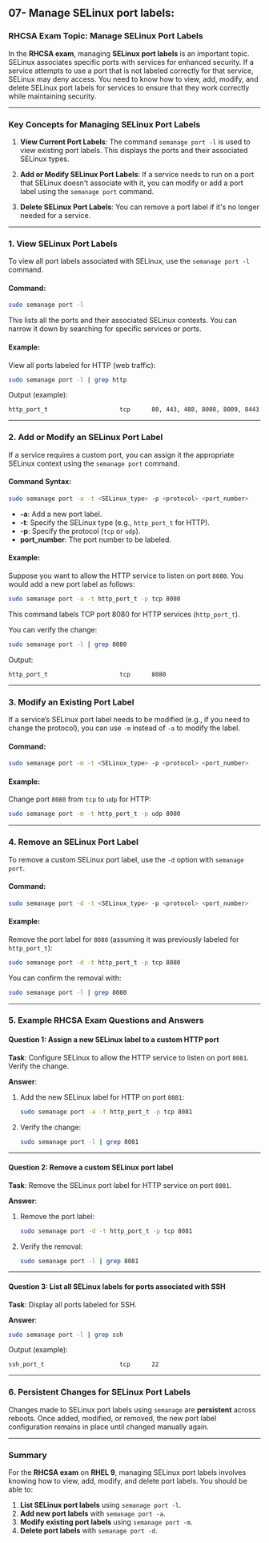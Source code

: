 ## 07- Manage SELinux port labels:

### **RHCSA Exam Topic: Manage SELinux Port Labels**

In the **RHCSA exam**, managing **SELinux port labels** is an important topic. SELinux associates specific ports with services for enhanced security. If a service attempts to use a port that is not labeled correctly for that service, SELinux may deny access. You need to know how to view, add, modify, and delete SELinux port labels for services to ensure that they work correctly while maintaining security.

---

### **Key Concepts for Managing SELinux Port Labels**

1. **View Current Port Labels**: 
   The command `semanage port -l` is used to view existing port labels. This displays the ports and their associated SELinux types.

2. **Add or Modify SELinux Port Labels**: 
   If a service needs to run on a port that SELinux doesn't associate with it, you can modify or add a port label using the `semanage port` command.

3. **Delete SELinux Port Labels**: 
   You can remove a port label if it's no longer needed for a service.

---

### **1. View SELinux Port Labels**

To view all port labels associated with SELinux, use the `semanage port -l` command.

#### **Command**:
```bash
sudo semanage port -l
```

This lists all the ports and their associated SELinux contexts. You can narrow it down by searching for specific services or ports.

#### **Example**:
View all ports labeled for HTTP (web traffic):
```bash
sudo semanage port -l | grep http
```

Output (example):
```
http_port_t                    tcp      80, 443, 488, 8008, 8009, 8443
```

---

### **2. Add or Modify an SELinux Port Label**

If a service requires a custom port, you can assign it the appropriate SELinux context using the `semanage port` command.

#### **Command Syntax**:
```bash
sudo semanage port -a -t <SELinux_type> -p <protocol> <port_number>
```

- **-a**: Add a new port label.
- **-t**: Specify the SELinux type (e.g., `http_port_t` for HTTP).
- **-p**: Specify the protocol (`tcp` or `udp`).
- **port_number**: The port number to be labeled.

#### **Example**:

Suppose you want to allow the HTTP service to listen on port `8080`. You would add a new port label as follows:

```bash
sudo semanage port -a -t http_port_t -p tcp 8080
```

This command labels TCP port 8080 for HTTP services (`http_port_t`).

You can verify the change:
```bash
sudo semanage port -l | grep 8080
```

Output:
```
http_port_t                    tcp      8080
```

---

### **3. Modify an Existing Port Label**

If a service’s SELinux port label needs to be modified (e.g., if you need to change the protocol), you can use `-m` instead of `-a` to modify the label.

#### **Command**:
```bash
sudo semanage port -m -t <SELinux_type> -p <protocol> <port_number>
```

#### **Example**:

Change port `8080` from `tcp` to `udp` for HTTP:
```bash
sudo semanage port -m -t http_port_t -p udp 8080
```

---

### **4. Remove an SELinux Port Label**

To remove a custom SELinux port label, use the `-d` option with `semanage port`.

#### **Command**:
```bash
sudo semanage port -d -t <SELinux_type> -p <protocol> <port_number>
```

#### **Example**:

Remove the port label for `8080` (assuming it was previously labeled for `http_port_t`):
```bash
sudo semanage port -d -t http_port_t -p tcp 8080
```

You can confirm the removal with:
```bash
sudo semanage port -l | grep 8080
```

---

### **5. Example RHCSA Exam Questions and Answers**

#### **Question 1: Assign a new SELinux label to a custom HTTP port**

**Task**: Configure SELinux to allow the HTTP service to listen on port `8081`. Verify the change.

**Answer**:
1. Add the new SELinux label for HTTP on port `8081`:
   ```bash
   sudo semanage port -a -t http_port_t -p tcp 8081
   ```

2. Verify the change:
   ```bash
   sudo semanage port -l | grep 8081
   ```

---

#### **Question 2: Remove a custom SELinux port label**

**Task**: Remove the SELinux port label for HTTP service on port `8081`.

**Answer**:
1. Remove the port label:
   ```bash
   sudo semanage port -d -t http_port_t -p tcp 8081
   ```

2. Verify the removal:
   ```bash
   sudo semanage port -l | grep 8081
   ```

---

#### **Question 3: List all SELinux labels for ports associated with SSH**

**Task**: Display all ports labeled for SSH.

**Answer**:
```bash
sudo semanage port -l | grep ssh
```

Output (example):
```
ssh_port_t                     tcp      22
```

---

### **6. Persistent Changes for SELinux Port Labels**

Changes made to SELinux port labels using `semanage` are **persistent** across reboots. Once added, modified, or removed, the new port label configuration remains in place until changed manually again.

---

### **Summary**

For the **RHCSA exam** on **RHEL 9**, managing SELinux port labels involves knowing how to view, add, modify, and delete port labels. You should be able to:

1. **List SELinux port labels** using `semanage port -l`.
2. **Add new port labels** with `semanage port -a`.
3. **Modify existing port labels** using `semanage port -m`.
4. **Delete port labels** with `semanage port -d`.
